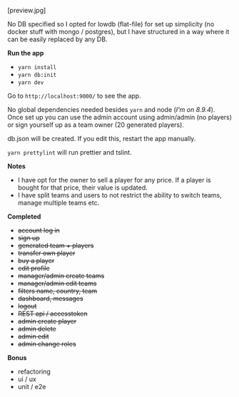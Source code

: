 [preview.jpg]

No DB specified so I opted for lowdb (flat-file) for set up simplicity (no docker stuff with mongo / postgres), but I have structured in a way where it can be easily replaced by any DB.
 
**Run the app**
- `yarn install`
- `yarn db:init`
- `yarn dev`

Go to `http://localhost:9000/` to see the app.

No global dependencies needed besides `yarn` and node (*I'm on 8.9.4*).
Once set up you can use the admin account using admin/admin (no players) or sign yourself up as a team owner (20 generated players).

db.json will be created. If you edit this, restart the app manually.

`yarn prettylint` will run prettier and tslint.

**Notes**
- I have opt for the owner to sell a player for any price. If a player is bought for that price, their value is updated.
- I have split teams and users to not restrict the ability to switch teams, manage multiple teams etc.

**Completed**
- ~~account log in~~
- ~~sign up~~
- ~~generated team + players~~
- ~~transfer own player~~
- ~~buy a player~~
- ~~edit profile~~
- ~~manager/admin create teams~~
- ~~manager/admin edit teams~~
- ~~filters name, country, team~~
- ~~dashboard, messages~~
- ~~logout~~
- ~~REST api / accesstoken~~
- ~~admin create player~~
- ~~admin delete~~
- ~~admin edit~~
- ~~admin change roles~~

**Bonus**
- refactoring
- ui / ux
- unit / e2e
